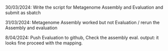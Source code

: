 30/03/2024: Write the script for Metagenome Assembly and Evaluation and submit as sbatch

31/03/2024: Metagenome Assembly worked but not Evaluation / rerun the Assembly and evaluation

8/04/2024: Push Evaluation to github, Check the assembly eval. output: it looks fine proceed with the mapping.
